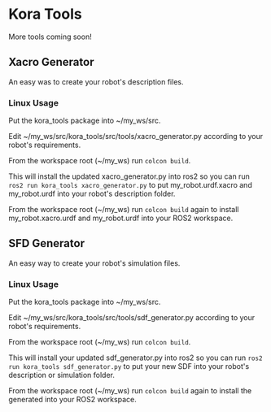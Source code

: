 # Kora Tools

More tools coming soon!

## Xacro Generator

An easy was to create your robot's description files.

### Linux Usage

Put the kora_tools package into ~/my_ws/src.

Edit ~/my_ws/src/kora_tools/src/tools/xacro_generator.py according to your robot's requirements.

From the workspace root (~/my_ws) run ```colcon build```.

This will install the updated xacro_generator.py into ros2 so you can run ```ros2 run kora_tools xacro_generator.py``` to put my_robot.urdf.xacro and my_robot.urdf into your robot's description folder.

From the workspace root (~/my_ws) run ```colcon build``` again to install my_robot.xacro.urdf and my_robot.urdf into your ROS2 workspace.

## SFD Generator

An easy way to create your robot's simulation files.

### Linux Usage

Put the kora_tools package into ~/my_ws/src.

Edit ~/my_ws/src/kora_tools/src/tools/sdf_generator.py according to your robot's requirements.

From the workspace root (~/my_ws) run ```colcon build```.

This will install your updated sdf_generator.py into ros2 so you can run ```ros2 run kora_tools sdf_generator.py``` to put your new SDF into your robot's description or simulation folder.

From the workspace root (~/my_ws) run ```colcon build``` again to install the generated into your ROS2 workspace.
